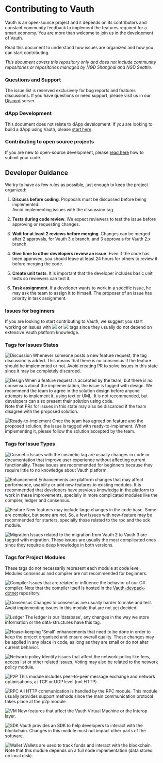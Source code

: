 
# Contributing to Vauth
Vauth is an open-source project and it depends on its contributors and constant community feedback to implement the features required for a smart economy. You are more than welcome to join us in the development of Vauth.  

Read this document to understand how issues are organized and how you can start contributing.

*This document covers this repository only and does not include community repositories or repositories managed by NGD Shanghai and NGD Seattle.*

### Questions and Support
The issue list is reserved exclusively for bug reports and features discussions. If you have questions or need support, please visit us in our [Discord](https://discord.io/Vauth) server.  

### dApp Development
This document does not relate to dApp development. If you are looking to build a dApp using Vauth, please [start here](https://Vauth.org/dev).

### Contributing to open source projects
If you are new to open-source development, please [read here](https://opensource.guide/how-to-contribute/#opening-a-pull-request) how to submit your code.

## Developer Guidance
We try to have as few rules as possible,  just enough to keep the project organized:


1.  **Discuss before coding**. Proposals must be discussed before being implemented.  
Avoid implementing issues with the discussion tag.
2. **Tests during code review**. We expect reviewers to test the issue before approving or requesting changes.

3. **Wait for at least 2 reviews before merging**. Changes can be merged after 2 approvals, for Vauth 3.x branch, and 3 approvals for Vauth 2.x branch.

3. **Give time to other developers review an issue**. Even if the code has been approved, you should leave at least 24 hours for others to review it before merging the code.

4. **Create unit tests**. It is important that the developer includes basic unit tests so reviewers can test it.

5. **Task assignment**. If a developer wants to work in a specific issue, he may ask the team to assign it to himself. The proposer of an issue has priority in task assignment.


### Issues for beginners
If you are looking to start contributing to Vauth, we suggest you start working on issues with ![](./.github/images/cosmetic.png) or ![](./.github/images/house-keeping.png) tags since they usually do not depend on extensive Vauth platform knowledge. 

### Tags for Issues States

![Discussion](./.github/images/discussion.png) Whenever someone posts a new feature request, the tag discussion is added. This means that there is no consensus if the feature should be implemented or not. Avoid creating PR to solve issues in this state since it may be completely discarded.

![Design](./.github/images/solution-design.png) When a feature request is accepted by the team, but there is no consensus about the implementation, the issue is tagged with design. We recommend the team to agree in the solution design before anyone attempts to implement it, using text or UML. It is not recommended, but developers can also present their solution using code.  
Note that PRs for issues in this state may also be discarded if the team disagree with the proposed solution.

![Ready-to-implement](./.github/images/ready-to-implement.png) Once the team has agreed on feature and the proposed solution, the issue is tagged with ready-to-implement. When implementing it, please follow the solution accepted by the team.

### Tags for Issue Types

![Cosmetic](./.github/images/cosmetic.png) Issues with the cosmetic tag are usually changes in code or documentation that improve user experience without affecting current functionality. These issues are recommended for beginners because they require little to no knowledge about Vauth platform.

![Enhancement](./.github/images/enhancement.png) Enhancements are platform changes that may affect performance, usability or add new features to existing modules. It is recommended that developers have previous knowledge in the platform to work in these improvements, specially in more complicated modules like the compiler, ledger and consensus.

![Feature](./.github/images/new-feature.png) New features may include large changes in the code base. Some are complex, but some are not. So, a few issues with new-feature may be recommended for starters, specially those related to the rpc and the sdk module.

![Migration](./.github/images/migration.png) Issues related to the migration from Vauth 2 to Vauth 3 are tagged with migration. These issues are usually the most complicated ones since they require a deep knowledge in both versions.

### Tags for Project Modules 
These tags do not necessarily represent each module at code level. Modules consensus and compiler are not recommended for beginners.

![Compiler](./.github/images/compiler.png) Issues that are related or influence the behavior of our C# compiler. Note that the compiler itself is hosted in the [Vauth-devpack-dotnet](https://github.com/Vauth-project/Vauth-devpack-dotnet) repository.

![Consensus](./.github/images/consensus.png) Changes to consensus are usually harder to make and test. Avoid implementing issues in this module that are not yet decided.

![Ledger](./.github/images/ledger.png) The ledger is our 'database', any changes in the way we store information or the data-structures have this tag.

![House-keeping](./.github/images/house-keeping.png) 'Small' enhancements that need to be done in order to keep the project organised and ensure overall quality. These changes may be applied in any place in code, as long as they are small or do not alter current behavior.

![Network-policy](./.github/images/network-policy.png) Identify issues that affect the network-policy like fees, access list or other related issues. Voting may also be related to the network policy module.

![P2P](./.github/images/p2p.png) This module includes peer-to-peer message exchange and network optimisations, at TCP or UDP level (not HTTP).

![RPC](./.github/images/rpc.png) All HTTP communication is handled by the RPC module. This module usually provides support methods since the main communication protocol takes place at the p2p module.

![VM](./.github/images/vm.png) New features that affect the Vauth Virtual Machine or the Interop layer.

![SDK](./.github/images/sdk.png) Vauth provides an SDK to help developers to interact with the blockchain. Changes in this module must not impact other parts of the software. 

![Wallet](./.github/images/wallet.png) Wallets are used to track funds and interact with the blockchain. Note that this module depends on a full node implementation (data stored on local disk).




